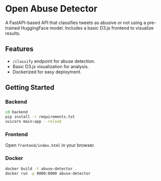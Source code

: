 # Open Abuse Detector

A FastAPI-based API that classifies tweets as abusive or not using a pre-trained HuggingFace model. Includes a basic D3.js frontend to visualize results.

## Features
- `/classify` endpoint for abuse detection.
- Basic D3.js visualization for analysis.
- Dockerized for easy deployment.

## Getting Started

### Backend
```bash
cd backend
pip install -r requirements.txt
uvicorn main:app --reload
```

### Frontend
Open `frontend/index.html` in your browser.

### Docker
```bash
docker build -t abuse-detector .
docker run -p 8000:8000 abuse-detector
```
